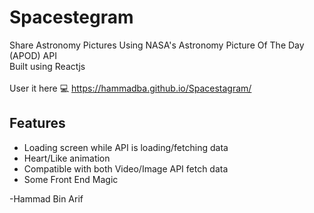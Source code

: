 # Spacestegram
Share Astronomy Pictures Using NASA's Astronomy Picture Of The Day (APOD) API<br>
Built using Reactjs <br><br>
User it here :computer: https://hammadba.github.io/Spacestagram/ 

## Features
* Loading screen while API is loading/fetching data
* Heart/Like animation
* Compatible with both Video/Image API fetch data
* Some Front End Magic

-Hammad Bin Arif
